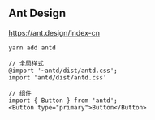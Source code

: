 ## Ant Design

https://ant.design/index-cn

```
yarn add antd

// 全局样式
@import '~antd/dist/antd.css';
import 'antd/dist/antd.css'

// 组件
import { Button } from 'antd';
<Button type="primary">Button</Button>
```

